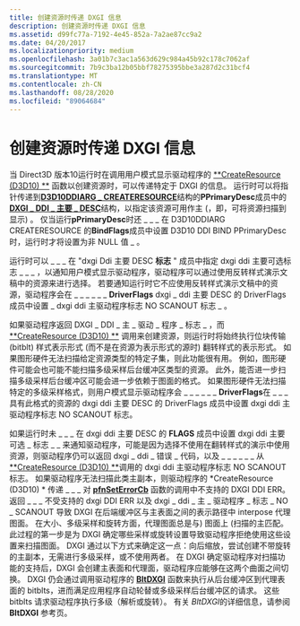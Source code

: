 ```yaml
---
title: 创建资源时传递 DXGI 信息
description: 创建资源时传递 DXGI 信息
ms.assetid: d99fc77a-7192-4e45-852a-7a2ae87cc9a2
ms.date: 04/20/2017
ms.localizationpriority: medium
ms.openlocfilehash: 3a01b7c3ac1a563d629c984a45b92c178c7062af
ms.sourcegitcommit: 7b9c3ba12b05bbf78275395bbe3a287d2c31bcf4
ms.translationtype: MT
ms.contentlocale: zh-CN
ms.lasthandoff: 08/28/2020
ms.locfileid: "89064684"
---
```

# <a name="passing-dxgi-information-at-resource-creation-time"></a>创建资源时传递 DXGI 信息


当 Direct3D 版本10运行时在调用用户模式显示驱动程序的 [**CreateResource (D3D10) **](/windows-hardware/drivers/ddi/d3d10umddi/nc-d3d10umddi-pfnd3d10ddi_createresource) 函数以创建资源时，可以传递特定于 DXGI 的信息。 运行时可以将指针传递到[**D3D10DDIARG \_ CREATERESOURCE**](/windows-hardware/drivers/ddi/d3d10umddi/ns-d3d10umddi-d3d10ddiarg_createresource)结构的**PPrimaryDesc**成员中的[**DXGI \_ DDI \_ 主要 \_ DESC**](/windows-hardware/drivers/ddi/dxgiddi/ns-dxgiddi-dxgi_ddi_primary_desc)结构，以指定该资源可用作主 (，即，可将资源扫描到显示) 。 仅当运行**pPrimaryDesc**时还 \_ \_ \_ 在 D3D10DDIARG CREATERESOURCE 的**BindFlags**成员中设置 D3D10 DDI BIND PPrimaryDesc 时，运行时才将设置为非 NULL 值 \_ 。

运行时可以 \_ \_ \_ 在 "dxgi Ddi 主要 DESC **标志** " 成员中指定 dxgi ddi 主要可选标志 \_ \_ \_ ，以通知用户模式显示驱动程序，驱动程序可以通过使用反转样式演示文稿中的资源来进行选择。 若要通知运行时它不应使用反转样式演示文稿中的资源，驱动程序会在 \_ \_ \_ \_ \_ \_ **DriverFlags** dxgi \_ ddi 主要 DESC 的 DriverFlags 成员中设置 \_ dxgi ddi 主驱动程序标志 NO SCANOUT 标志 \_ 。

如果驱动程序返回 DXGI \_ DDI \_ 主 \_ 驱动 \_ 程序 \_ 标志 \_ ，而 [**CreateResource (D3D10) **](/windows-hardware/drivers/ddi/d3d10umddi/nc-d3d10umddi-pfnd3d10ddi_createresource) 调用来创建资源，则运行时将始终执行位块传输 (bitblt) 样式表示形式 (而不是在资源为表示形式的源时) 翻转样式的表示形式。 如果图形硬件无法扫描给定资源类型的特定子集，则此功能很有用。 例如，图形硬件可能会也可能不能扫描多级采样后台缓冲区类型的资源。 此外，能否进一步扫描多级采样后台缓冲区可能会进一步依赖于图面的格式。 如果图形硬件无法扫描特定的多级采样格式，则用户模式显示驱动程序会 \_ \_ \_ \_ \_ \_ **DriverFlags**在 \_ \_ \_ 具有此格式的资源的 dxgi ddi 主要 DESC 的 DriverFlags 成员中设置 dxgi ddi 主驱动程序标志 NO SCANOUT 标志。

如果运行时未 \_ \_ \_ 在 dxgi ddi 主要 DESC 的 **FLAGS** 成员中设置 dxgi ddi 主要可选 \_ 标志 \_ \_ 来通知驱动程序，可能是因为选择不使用在翻转样式的演示中使用资源，则驱动程序仍可以返回 dxgi \_ ddi \_ 错误 \_ 代码，以及 \_ \_ \_ \_ \_ \_ 从 [**CreateResource (D3D10) **](/windows-hardware/drivers/ddi/d3d10umddi/nc-d3d10umddi-pfnd3d10ddi_createresource)调用的 dxgi ddi 主驱动程序标志 NO SCANOUT 标志。 如果驱动程序无法扫描此类主副本，则驱动程序的 *CreateResource (D3D10) * 传递 \_ \_ \_ 对 [**pfnSetErrorCb**](/windows-hardware/drivers/ddi/d3d10umddi/nc-d3d10umddi-pfnd3d10ddi_seterror_cb) 函数的调用中不支持的 DXGI DDI ERR。 返回 \_ \_ \_ 不受支持的 dxgi DDI ERR 以及 dxgi \_ ddi \_ 主 \_ 驱动程序 \_ 标志 \_ NO \_ SCANOUT 导致 DXGI 在后端缓冲区与主表面之间的表示路径中 interpose 代理图面。 在大小、多级采样和旋转方面，代理图面总是与) 图面上 (扫描的主匹配。 此过程的第一步是为 DXGI 确定哪些采样或旋转设置导致驱动程序拒绝使用这些设置来扫描图面。 DXGI 通过以下方式来确定这一点：向后缩放，尝试创建不带旋转的主副本，无需进行多级采样，或不使用两者。 在 DXGI 确定驱动程序对扫描功能的支持后，DXGI 会创建主表面和代理面，驱动程序应能够在这两个曲面之间切换。 DXGI 仍会通过调用驱动程序的 [**BltDXGI**](/windows-hardware/drivers/ddi/dxgiddi/ns-dxgiddi-dxgi_ddi_base_functions) 函数来执行从后台缓冲区到代理表面的 bitblts，进而满足应用程序自动轮替或多级采样后台缓冲区的请求。 这些 bitblts 请求驱动程序执行多级（解析或旋转）。 有关 *BltDXGI*的详细信息，请参阅 **BltDXGI** 参考页。

 

